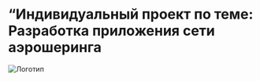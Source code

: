 # “Индивидуальный проект по теме: Разработка приложения сети аэрошеринга
 ![Логотип](https://octodex.github.com/images/orderedlistocat.png "Логотип GitHub")

